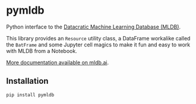 pymldb
======

Python interface to the [Datacratic Machine Learning Database (MLDB)](http://mldb.ai).

This library provides an `Resource` utility class, a DataFrame workalike called the `BatFrame` and some Jupyter cell magics to make it fun and easy to work with MLDB from a Notebook.

[More documentation available on mldb.ai](http://mldb.ai/doc/#builtin/Notebooks.md.html).

## Installation

`pip install pymldb`